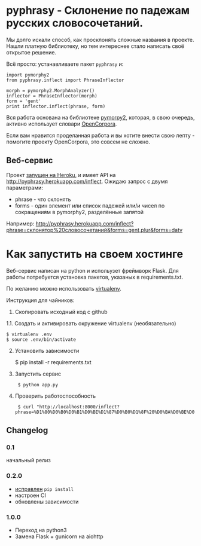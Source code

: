 # pyphrasy - Склонение по падежам русских словосочетаний.

Мы долго искали способ, как просклонять сложные названия в проекте. Нашли платную библиотеку,
но тем интереснее стало написать своё открытое решение.

Всё просто: устанавливаете пакет ``pyphrasy`` и:

    import pymorphy2
    from pyphrasy.inflect import PhraseInflector

    morph = pymorphy2.MorphAnalyzer()
    inflector = PhraseInflector(morph)
    form = 'gent'
    print inflector.inflect(phrase, form)


Вся работа основана на библиотеке [pymorpy2](https://pymorphy2.readthedocs.org), которая, в свою очередь,
активно использует словари [OpenCorpora](http://opencorpora.org/).

Если вам нравится проделанная работа и вы хотите внести свою лепту - помогите проекту OpenCorpora,
это совсем не сложно.

## Веб-сервис

Проект [запущен на Heroku](http://pyphrasy.herokuapp.com/), и имеет API на http://pyphrasy.herokuapp.com/inflect.
Ожидаю запрос с двумя параметрами:

* phrase - что склонять
* forms - один элемент или список падежей или/и чисел по сокращениям в pymorphy2, разделённые запятой

Например: http://pyphrasy.herokuapp.com/inflect?phrase=склонятор%20словосочетаний&forms=gent,plur&forms=datv


# Как запустить на своем хостинге

Веб-сервис написан на python и испольузет фреймворк Flask. Для работы потребуется установка пакетов, указаных в requirements.txt.

По желанию можно использовать [virtualenv](http://www.unix-lab.org/posts/virtualenv/).

Инструкция для чайников:

1. Скопировать исходный код с github

1.1. Создать и активировать окружение virtualenv (необязательно)


    $ virtualenv .env
    $ source .env/bin/activate

2. Установить зависимости

    $ pip install -r requirements.txt

3. Запустить сервис


        $ python app.py

4. Проверить работоспособность


        $ curl "http://localhost:8000/inflect?phrase=%D1%80%D0%B0%D0%B1%D0%BE%D1%87%D0%B0%D1%8F%20%D0%BA%D0%BE%D0%BF%D0%B8%D1%8F&cases=accs&cases=datv"

## Changelog

### 0.1

начальный релиз

### 0.2.0

- [исправлен](https://github.com/summerisgone/pyphrasy/pull/13) `pip install`
- настроен CI
- обновлены зависимости

### 1.0.0

- Переход на python3
- Замена Flask + gunicorn на aiohttp